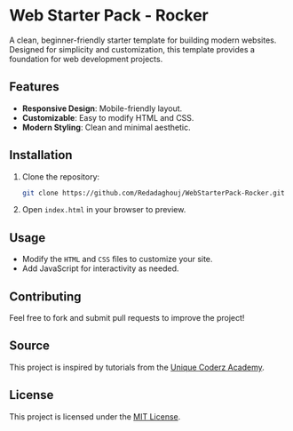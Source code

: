 # Web Starter Pack - Rocker

A clean, beginner-friendly starter template for building modern websites. Designed for simplicity and customization, this template provides a foundation for web development projects.

## Features
- **Responsive Design**: Mobile-friendly layout.
- **Customizable**: Easy to modify HTML and CSS.
- **Modern Styling**: Clean and minimal aesthetic.

## Installation
1. Clone the repository:
   ```bash
   git clone https://github.com/Redadaghouj/WebStarterPack-Rocker.git
   ```
2. Open `index.html` in your browser to preview.

## Usage
- Modify the `HTML` and `CSS` files to customize your site.
- Add JavaScript for interactivity as needed.

## Contributing
Feel free to fork and submit pull requests to improve the project!

## Source
This project is inspired by tutorials from the [Unique Coderz Academy](https://www.youtube.com/c/UniqueCoderzAcademy).

## License
This project is licensed under the [MIT License](LICENSE).
